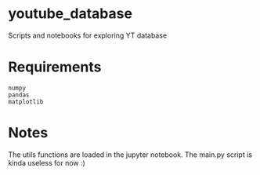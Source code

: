 # youtube_database
Scripts and notebooks for exploring YT database

# Requirements

	numpy
	pandas
	matplotlib

# Notes

The utils functions are loaded in the jupyter notebook.
The main.py script is kinda useless for now :)